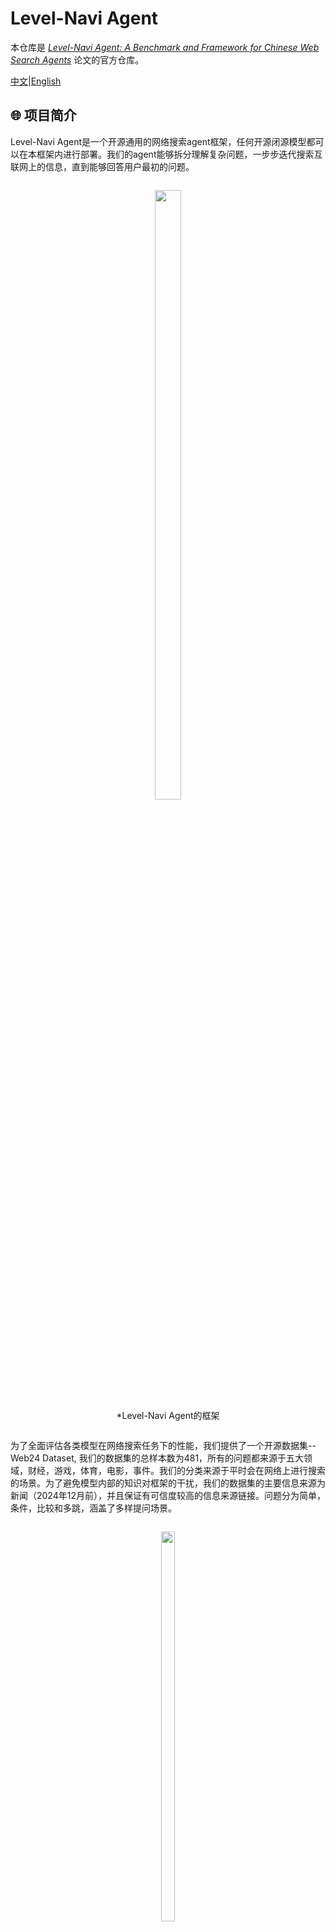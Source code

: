 # Level-Navi Agent

本仓库是 *[Level-Navi Agent: A Benchmark and Framework for Chinese Web Search Agents](xxx)* 论文的官方仓库。

[中文](README_zh-CN.md)|[English](README.md)

## 🌐 项目简介

Level-Navi Agent是一个开源通用的网络搜索agent框架，任何开源闭源模型都可以在本框架内进行部署。我们的agent能够拆分理解复杂问题，一步步迭代搜索互联网上的信息，直到能够回答用户最初的问题。

<div style="text-align: center;">
    <figure style="display: inline-block; text-align: center;">
        <img src="asset/first.png" width="50%">
        <figcaption>*Level-Navi Agent的框架</figcaption>
    </figure>
</div>

为了全面评估各类模型在网络搜索任务下的性能，我们提供了一个开源数据集--Web24 Dataset, 我们的数据集的总样本数为481，所有的问题都来源于五大领域，财经，游戏，体育，电影，事件。我们的分类来源于平时会在网络上进行搜索的场景。为了避免模型内部的知识对框架的干扰，我们的数据集的主要信息来源为新闻（2024年12月前），并且保证有可信度较高的信息来源链接。问题分为简单，条件，比较和多跳，涵盖了多样提问场景。

<div style="text-align: center;">
    <figure style="display: inline-block; text-align: center;">
        <img src="asset/data.png" width="40%">
        <figcaption>*Web24数据集的构成</figcaption>
    </figure>
</div>

这里我们提供了部分模型的测试结果，更全面的实验和分析可以在[论文](xxx)中获取。

| Model               | Few-shot    | $S_{final}$ | $S_{co}$ | $S_{rele}$ | $S_{simi}$ | $S_c$ | Pass rate |
|---------------------|-------------|-------------|----------|------------|------------|-------|-----------|
| **Internlm2.5-7B**  | zero-shot   | 49.48       | 0.47     | 0.81       | 0.56       | 2.62  | 0.92      |
|                     | three-shot  | 49.31       | 0.47     | 0.80       | 0.56       | 2.65  | 0.95      |
| **Internlm2.5-20B** | zero-shot   | 55.02       | 0.57     | 0.80       | 0.57       | 3.62  | 0.93      |
|                     | three-shot  | 55.43       | 0.57     | 0.80       | 0.57       | 2.69  | 0.97      |
| **GLM-4-9B**        | zero-shot   | 63.25       | 0.66     | 0.83       | 0.67       | 2.16  | 0.94      |
|                     | three-shot  | 43.43       | 0.37     | 0.81       | 0.56       | 2.69  | 0.92      |
| **Qwen2.5-3B**      | zero-shot   | 60.17       | 0.62     | 0.84       | 0.64       | 2.56  | 0.85      |
|                     | three-shot  | 60.45       | 0.63     | 0.84       | 0.59       | 2.12  | 0.86      |
| **Qwen2.5-7B**      | zero-shot   | 63.12       | 0.65     | 0.85       | 0.60       | 1.44  | 0.99      |
|                     | three-shot  | 65.84       | 0.70     | 0.84       | 0.62       | 1.64  | 1.00      |
| **Qwen2.5-14B**     | zero-shot   | 68.34       | 0.75     | 0.84       | 0.61       | 1.84  | 0.99      |
|                     | three-shot  | 68.39       | 0.75     | 0.84       | 0.61       | 1.81  | 1.00      |
| **Llama3.1-8B**     | zero-shot   | 37.02       | 0.30     | 0.74       | 0.51       | 3.60  | 0.88      |
|                     | three-shot  | 32.45       | 0.27     | 0.61       | 0.46       | 3.89  | 0.93      |

## 📝 快速开始

按照以下步骤快速启动项目：

### 1. 拉取项目

首先，克隆项目到本地：

```bash
git clone 项目地址
```

### 2. 建立环境

使用 conda 创建 Python 3.11 的虚拟环境：

```bash
conda create --name ai_search python=3.11
```

### 3. 安装依赖

进入项目目录并安装依赖：

```bash
cd 项目目录
pip install -r requirements.txt
```

### 4. 配置搜索引擎API

获取[Bing API Key](https://www.microsoft.com/en-us/bing/apis/bing-web-search-api)，并配置到[配置文件](config/.env)(`BING_API`)中

### 5. API/本地模型

#### API部署
获取OpenAI API Key，选择模型名称，配置到[配置文件](config/.env)(`API_KEY`, `MODEL_NAME`)中

#### 本地模型部署
使用vllm来以服务器形式部署本地模型

[脚本文件](example/vllm_openai.sh)中配置模型名称/路径 `MODEL_NAME_OR_PATH`

[配置文件](config/.env)中更改`API_BASE='http://localhost:8001/v1'`

启动vllm服务：
```bash
cd example
bash vllm_openai.sh
```

### 6. 启动测试

激活虚拟环境并运行示例代码进行测试：

```bash
cd example 
python terminal.py
```

### 测试示例

```
输入：北京今天的天气怎么样？

返回示例响应：

北京2024年12月12日的天气预报如下：

- **天气状况**：多云转小雪
- **温度**：
  - 白天最高温度：4°C
  - 夜间最低温度：-3°C
- **风向风力**：
  - 白天：西南风，微风
  - 夜间：北风，微风
- **空气质量**：良好，可以正常参加户外活动，AQI为60，属于“良”级别。

建议出门时携带雨具，并注意防滑，尤其是在夜间和早晨。希望这些信息对您有所帮助！
```

```
输入：OpenAI o1 有什么值得关注的点？

返回示例响应：

### OpenAI o1 的主要特点和值得关注的点

#### 主要特点

1. **强化学习（Reinforcement Learning, RL）训练**：
   - o1 模型接受了强化学习训练，这是其核心特点之一。通过强化学习，模型能够根据反馈不断优化其输出，从而提高性能。

2. **更长的内部思维链（Chain of Thought, CoT）**：
   - 在模型推理时，o1 采用了更长的内部思维链。这意味着模型在回答问题之前会进行更深入的思考，将问题分解成更小的步骤逐一解决，从而生成更准确和合理的答案。

3. **强大的逻辑推理能力**：
   - o1 在物理、化学、数学等强逻辑领域表现出色。例如，在美国数学奥林匹克预选赛（AIME）中，o1 的准确率达到了74%，远超GPT-4的12%。在GPQA Diamond测试中，o1 超过了PhD级别的人类专家。

4. **拟人化的推理模式**：
   - o1 在回答问题时会进入拟人化思考模式，这种模式使得模型能够更好地理解问题的本质，分析问题的各个方面，从而给出更准确和合理的答案。

5. **自适应强化学习和纠错**：
   - o1 通过大规模的强化学习算法进行训练，能够不断优化自己的策略，识别和纠正错误，学会将复杂的步骤分解为更简单的部分，并在当前方法不奏效时尝试不同的方法来解决。

#### 值得关注的点

1. **训练和推理算力的增加**：
   - 由于引入了强化学习和更长的内部思维链，o1 在后训练和推理阶段需要更多的算力。这可能对硬件和计算资源提出更高的要求。

2. **多领域泛化能力的提升**：
   - 随着RL和CoT的不断迭代，o1 及后续模型有望出现“涌现”现象，将能力泛化到强逻辑以外的通用问题领域，这可能对复杂AI应用的迭代和发展产生重要影响。

3. **应用场景的扩展**：
   - o1 的强大推理能力使其在教育、科研、编程竞赛等多个领域都有广泛的应用前景。例如，它可以用于辅助教学、解决复杂的科研问题、编写复杂的代码等。

4. **技术进步的不确定性**：
   - 尽管o1 展示了强大的性能，但AI技术的进步仍然存在不确定性。宏观经济波动、技术发展不及预期等因素都可能影响o1 及其后续模型的发展。

5. **国内算力链和AI应用的发展**：
   - o1 的发布为国内算力链、苹果链和核心AI应用相关公司带来了新的机遇和挑战。建议关注这些领域的动态，以抓住潜在的投资机会。

### 总结
OpenAI o1 模型通过强化学习和更长的内部思维链，显著提升了在物理、化学、数学等强逻辑领域的性能。其拟人化的推理模式和自适应强化学习能力使其在多个应用场景中展现出巨大的潜力。然而，这也带来了对算力和计算资源的更高要求，值得相关企业和研究机构关注。
```
## 🏆 Benchmark

### 🚶🏼‍♂ 运行测试

评估开源模型脚本：[open_model_terminal.sh](example/run_benchmark/open_model_terminal.sh)

设置运行参数：

- `MODEL_NAME_OR_PATH` 模型路径/名称
- `ALL_GPUS` 硬件总数
- `NUM_SERVICES` vllm后端服务数量
- `GPUS_PER_SERVICE` 每个服务使用的GPU数量

```bash
cd example/run_benchmark
bash open_model_terminal.sh
```

运行结果储存路径：[data/metrics_rlts](data/metrics_rlts)

### 🔍️ 评估

选择作为评估器的大模型名称，并配置到[配置文件](config/.env)(`EVALUATOR_NAME`)中

评估脚本：[llm_eval_terminal.sh](example/eval/llm_eval_terminal.sh)

评估所有处于`data/metrics_rlts`下的jsonl文件

```bash
cd example/eval
bash llm_eval_terminal.sh
```

## ✨️ 引用

如果我们的项目对您的研究/工作有启发，请以如下格式引用：

```
@article{,
  title={},
  author={},
  journal={},
  year={2024}
}
```
